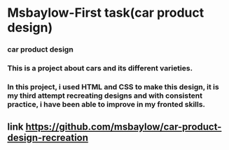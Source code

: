 # Msbaylow-First task(car product design)
 ### car product design
### This is a project about cars and its different varieties.
### In this project, i used HTML and CSS to make this design, it is my third attempt recreating designs and with consistent practice, i have been able to improve in my fronted skills.
## link https://github.com/msbaylow/car-product-design-recreation
